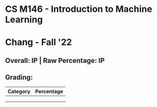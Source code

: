 # CS M146 - Introduction to Machine Learning

# Chang - Fall '22

## Overall: IP | Raw Percentage: IP

## Grading:

| Category | Percentage |
| :------: | :--------: |
|          |            |
|          |            |
|          |            |
